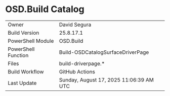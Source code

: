 ﻿# OSD.Build Catalog

| | |
|-|-|
| Owner | David Segura |
| Build Version | 25.8.17.1 |
| PowerShell Module | OSD.Build |
| PowerShell Function | Build-OSDCatalogSurfaceDriverPage |
| Files | build-driverpage.* |
| Build Workflow | GitHub Actions |
| Last Update | Sunday, August 17, 2025 11:06:39 AM UTC |

